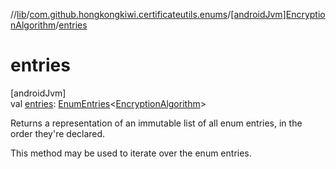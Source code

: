 //[lib](../../../index.md)/[com.github.hongkongkiwi.certificateutils.enums](../index.md)/[[androidJvm]EncryptionAlgorithm](index.md)/[entries](entries.md)

# entries

[androidJvm]\
val [entries](entries.md): [EnumEntries](https://kotlinlang.org/api/latest/jvm/stdlib/kotlin.enums/-enum-entries/index.html)&lt;[EncryptionAlgorithm](index.md)&gt;

Returns a representation of an immutable list of all enum entries, in the order they're declared.

This method may be used to iterate over the enum entries.
